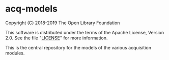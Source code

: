 # acq-models

Copyright (C) 2018-2019 The Open Library Foundation

This software is distributed under the terms of the Apache License, Version 2.0. See the file "[LICENSE](LICENSE)" for more information.


This is the central repository for the models of the various acquisition modules.
